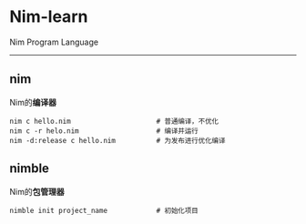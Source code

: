 # Nim-learn
Nim Program Language

---

## nim

Nim的**编译器**

```shell
nim c hello.nim						# 普通编译，不优化
nim c -r helo.nim					# 编译并运行
nim -d:release c hello.nim			# 为发布进行优化编译

```



## nimble

Nim的**包管理器**

```shell
nimble init project_name			# 初始化项目

```




